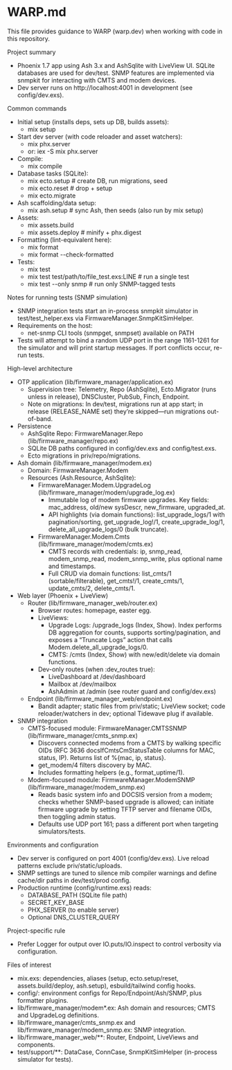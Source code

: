 # WARP.md

This file provides guidance to WARP (warp.dev) when working with code in this repository.

Project summary
- Phoenix 1.7 app using Ash 3.x and AshSqlite with LiveView UI. SQLite databases are used for dev/test. SNMP features are implemented via snmpkit for interacting with CMTS and modem devices.
- Dev server runs on http://localhost:4001 in development (see config/dev.exs).

Common commands
- Initial setup (installs deps, sets up DB, builds assets):
  - mix setup
- Start dev server (with code reloader and asset watchers):
  - mix phx.server
  - or: iex -S mix phx.server
- Compile:
  - mix compile
- Database tasks (SQLite):
  - mix ecto.setup        # create DB, run migrations, seed
  - mix ecto.reset        # drop + setup
  - mix ecto.migrate
- Ash scaffolding/data setup:
  - mix ash.setup         # sync Ash, then seeds (also run by mix setup)
- Assets:
  - mix assets.build
  - mix assets.deploy     # minify + phx.digest
- Formatting (lint-equivalent here):
  - mix format
  - mix format --check-formatted
- Tests:
  - mix test
  - mix test test/path/to/file_test.exs:LINE   # run a single test
  - mix test --only snmp                        # run only SNMP-tagged tests

Notes for running tests (SNMP simulation)
- SNMP integration tests start an in-process snmpkit simulator in test/test_helper.exs via FirmwareManager.SnmpKitSimHelper.
- Requirements on the host:
  - net-snmp CLI tools (snmpget, snmpset) available on PATH
- Tests will attempt to bind a random UDP port in the range 1161-1261 for the simulator and will print startup messages. If port conflicts occur, re-run tests.

High-level architecture
- OTP application (lib/firmware_manager/application.ex)
  - Supervision tree: Telemetry, Repo (AshSqlite), Ecto.Migrator (runs unless in release), DNSCluster, PubSub, Finch, Endpoint.
  - Note on migrations: In dev/test, migrations run at app start; in release (RELEASE_NAME set) they’re skipped—run migrations out-of-band.
- Persistence
  - AshSqlite Repo: FirmwareManager.Repo (lib/firmware_manager/repo.ex)
  - SQLite DB paths configured in config/dev.exs and config/test.exs.
  - Ecto migrations in priv/repo/migrations.
- Ash domain (lib/firmware_manager/modem.ex)
  - Domain: FirmwareManager.Modem
  - Resources (Ash.Resource, AshSqlite):
    - FirmwareManager.Modem.UpgradeLog (lib/firmware_manager/modem/upgrade_log.ex)
      - Immutable log of modem firmware upgrades. Key fields: mac_address, old/new sysDescr, new_firmware, upgraded_at.
      - API highlights (via domain functions): list_upgrade_logs/1 with pagination/sorting, get_upgrade_log!/1, create_upgrade_log/1, delete_all_upgrade_logs/0 (bulk truncate).
    - FirmwareManager.Modem.Cmts (lib/firmware_manager/modem/cmts.ex)
      - CMTS records with credentials: ip, snmp_read, modem_snmp_read, modem_snmp_write, plus optional name and timestamps.
      - Full CRUD via domain functions: list_cmts/1 (sortable/filterable), get_cmts!/1, create_cmts/1, update_cmts/2, delete_cmts/1.
- Web layer (Phoenix + LiveView)
  - Router (lib/firmware_manager_web/router.ex)
    - Browser routes: homepage, easter egg.
    - LiveViews:
      - Upgrade Logs: /upgrade_logs (Index, Show). Index performs DB aggregation for counts, supports sorting/pagination, and exposes a “Truncate Logs” action that calls Modem.delete_all_upgrade_logs/0.
      - CMTS: /cmts (Index, Show) with new/edit/delete via domain functions.
    - Dev-only routes (when :dev_routes true):
      - LiveDashboard at /dev/dashboard
      - Mailbox at /dev/mailbox
      - AshAdmin at /admin (see router guard and config/dev.exs)
  - Endpoint (lib/firmware_manager_web/endpoint.ex)
    - Bandit adapter; static files from priv/static; LiveView socket; code reloader/watchers in dev; optional Tidewave plug if available.
- SNMP integration
  - CMTS-focused module: FirmwareManager.CMTSSNMP (lib/firmware_manager/cmts_snmp.ex)
    - Discovers connected modems from a CMTS by walking specific OIDs (RFC 3636 docsIfCmtsCmStatusTable columns for MAC, status, IP). Returns list of %{mac, ip, status}.
    - get_modem/4 filters discovery by MAC.
    - Includes formatting helpers (e.g., format_uptime/1).
  - Modem-focused module: FirmwareManager.ModemSNMP (lib/firmware_manager/modem_snmp.ex)
    - Reads basic system info and DOCSIS version from a modem; checks whether SNMP-based upgrade is allowed; can initiate firmware upgrade by setting TFTP server and filename OIDs, then toggling admin status.
    - Defaults use UDP port 161; pass a different port when targeting simulators/tests.

Environments and configuration
- Dev server is configured on port 4001 (config/dev.exs). Live reload patterns exclude priv/static/uploads.
- SNMP settings are tuned to silence mib compiler warnings and define cache/dir paths in dev/test/prod config.
- Production runtime (config/runtime.exs) reads:
  - DATABASE_PATH (SQLite file path)
  - SECRET_KEY_BASE
  - PHX_SERVER (to enable server)
  - Optional DNS_CLUSTER_QUERY

Project-specific rule
- Prefer Logger for output over IO.puts/IO.inspect to control verbosity via configuration.

Files of interest
- mix.exs: dependencies, aliases (setup, ecto.setup/reset, assets.build/deploy, ash.setup), esbuild/tailwind config hooks.
- config/: environment configs for Repo/Endpoint/Ash/SNMP, plus formatter plugins.
- lib/firmware_manager/modem*.ex: Ash domain and resources; CMTS and UpgradeLog definitions.
- lib/firmware_manager/cmts_snmp.ex and lib/firmware_manager/modem_snmp.ex: SNMP integration.
- lib/firmware_manager_web/**: Router, Endpoint, LiveViews and components.
- test/support/**: DataCase, ConnCase, SnmpKitSimHelper (in-process simulator for tests).

